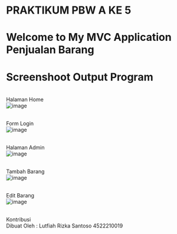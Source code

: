# PRAKTIKUM PBW A KE 5 #
# Welcome to My MVC Application Penjualan Barang #

# Screenshoot Output Program #
<br> Halaman Home <br>
![image](https://github.com/user-attachments/assets/7d6a4cd2-8cb3-4487-8ef6-2e094242402e)

<br> Form Login <br>
![image](https://github.com/user-attachments/assets/1a5b322f-31ae-4196-8895-ad6ea0f4cf49)

<br> Halaman Admin <br>
![image](https://github.com/user-attachments/assets/6669b972-c4bf-49da-a2cb-d1f5f1b6f5de)

<br> Tambah Barang <br>
![image](https://github.com/user-attachments/assets/5840f1b8-6ff7-4bd1-88c9-6f968ab5fe79)

<br> Edit Barang <br>
![image](https://github.com/user-attachments/assets/2e364bce-e67f-4786-800e-c2961536bc01)

<br> Kontribusi <br>
Dibuat Oleh : Lutfiah Rizka Santoso 4522210019
